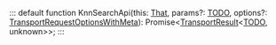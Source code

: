 :::
default function KnnSearchApi(this: [That](./That.md), params?: [TODO](./TODO.md), options?: [TransportRequestOptionsWithMeta](./TransportRequestOptionsWithMeta.md)): Promise<[TransportResult](./TransportResult.md)<[TODO](./TODO.md), unknown>>;
:::
